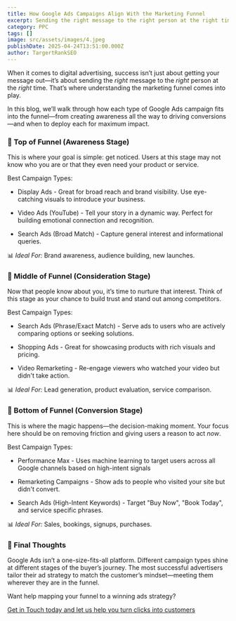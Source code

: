 ```yaml
---
title: How Google Ads Campaigns Align With the Marketing Funnel
excerpt: Sending the right message to the right person at the right time.
category: PPC
tags: []
image: src/assets/images/4.jpeg
publishDate: 2025-04-24T13:51:00.000Z
author: TargertRankSEO
---
```




When it comes to digital advertising, success isn’t just about getting your message out—it’s about sending the *right* message to the *right* person at the *right* time. That’s where understanding the marketing funnel comes into play.




In this blog, we’ll walk through how each type of Google Ads campaign fits into the funnel—from creating awareness all the way to driving conversions—and when to deploy each for maximum impact.











### 🧠 Top of Funnel (Awareness Stage)






This is where your goal is simple: get noticed. Users at this stage may not know who you are or that they even need your product or service.




Best Campaign Types:



* Display Ads - Great for broad reach and brand visibility. Use eye-catching visuals to introduce your business.


* Video Ads (YouTube) - Tell your story in a dynamic way. Perfect for building emotional connection and recognition.


* Search Ads (Broad Match) - Capture general interest and informational queries.








📊 *Ideal For:* Brand awareness, audience building, new launches.







### 🤔 Middle of Funnel (Consideration Stage)






Now that people know about you, it’s time to nurture that interest. Think of this stage as your chance to build trust and stand out among competitors.




Best Campaign Types:



* Search Ads (Phrase/Exact Match) - Serve ads to users who are actively comparing options or seeking solutions.

* Shopping Ads - Great for showcasing products with rich visuals and pricing.


* Video Remarketing - Re-engage viewers who watched your video but didn't take action.








📊 *Ideal For:* Lead generation, product evaluation, service comparison.







### 💸 Bottom of Funnel (Conversion Stage)






This is where the magic happens—the decision-making moment. Your focus here should be on removing friction and giving users a reason to act *now*.




Best Campaign Types:



* Performance Max - Uses machine learning to target users across all Google channels based on high-intent signals

* Remarketing Campaigns - Show ads to people who visited your site but didn't convert.

* Search Ads (High-Intent Keywords) - Target "Buy Now", "Book Today", and service specific phrases.



📊 *Ideal For:* Sales, bookings, signups, purchases.











### 🎯 Final Thoughts






Google Ads isn’t a one-size-fits-all platform. Different campaign types shine at different stages of the buyer’s journey. The most successful advertisers tailor their ad strategy to match the customer’s mindset—meeting them wherever they are in the funnel.




Want help mapping your funnel to a winning ads strategy?

[Get in Touch today and let us help you turn clicks into customers ](https://www.targetrankseo.com/services/ppc)
